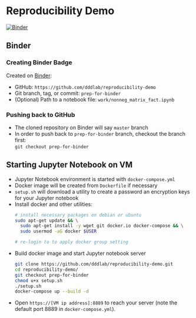 # Reproducibility Demo

[![Binder](https://mybinder.org/badge_logo.svg)](https://mybinder.org/v2/gh/dddlab/reproducibility-demo/master)

## Binder

### Creating Binder Badge

Created on [Binder](https://mybinder.org):
* GitHub: `https://github.com/dddlab/reproducibility-demo`
* Git branch, tag, or commit: `prep-for-binder`
* (Optional) Path to a notebook file: `work/nonneg_matrix_fact.ipynb`

### Pushing back to GitHub

* The cloned repository on Binder will say `master` branch
* In order to push back to `prep-for-binder` branch, checkout the branch first:  
`git checkout prep-for-binder`

## Starting Jupyter Notebook on VM

* Jupyter Notebook environment is started with `docker-compose.yml`
* Docker image will be created from `Dockerfile` if necessary
* `setup.sh` will download a utility to create a password an encryption keys for your Jupyter notebook
* Install docker and other utilities:
  ```bash
  # install necessary packages on debian or ubuntu
  sudo apt-get update && \
    sudo apt-get install -y wget git docker.io docker-compose && \
    sudo usermod -aG docker $USER

  # re-login to to apply docker group setting
  ```
* Build docker image and start Jupyter notebook server
  ```bash
  git clone https://github.com/dddlab/reproducibility-demo.git
  cd reproducibility-demo/
  git checkout prep-for-binder
  chmod u+x setup.sh
  ./setup.sh 
  docker-compose up --build -d
  ```
* Open `https://[VM ip address]:8889` to reach your server (note the default port 8889 in `docker-compose.yml`).
